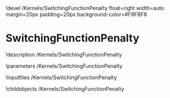 <!-- MOOSE Object Documentation Stub: Remove this when content is added. -->!devel /Kernels/SwitchingFunctionPenalty float=right width=auto margin=20px padding=20px background-color=#F8F8F8


# SwitchingFunctionPenalty
!description /Kernels/SwitchingFunctionPenalty

!parameters /Kernels/SwitchingFunctionPenalty

!inputfiles /Kernels/SwitchingFunctionPenalty

!childobjects /Kernels/SwitchingFunctionPenalty
